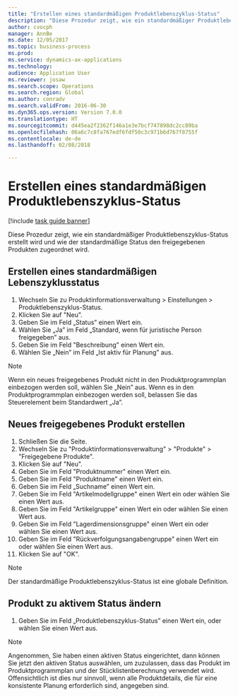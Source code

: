 ```yaml
--- 
title: "Erstellen eines standardmäßigen Produktlebenszyklus-Status"
description: "Diese Prozedur zeigt, wie ein standardmäßiger Produktlebenszyklus-Status erstellt wird und wie der standardmäßige Status den freigegebenen Produkten zugeordnet wird."
author: cvocph
manager: AnnBe
ms.date: 12/05/2017
ms.topic: business-process
ms.prod: 
ms.service: dynamics-ax-applications
ms.technology: 
audience: Application User
ms.reviewer: josaw
ms.search.scope: Operations
ms.search.region: Global
ms.author: conradv
ms.search.validFrom: 2016-06-30
ms.dyn365.ops.version: Version 7.0.0
ms.translationtype: HT
ms.sourcegitcommit: d445ea2f2362f146a1e3e7bcf747898dc2cc89ba
ms.openlocfilehash: 06a6c7c8fa767edf6fdf50c3c971b6d767f8755f
ms.contentlocale: de-de
ms.lasthandoff: 02/08/2018

---
```

# <a name="create-a-default-product-lifecycle-state"></a>Erstellen eines standardmäßigen Produktlebenszyklus-Status

[!include [task guide banner](../../includes/task-guide-banner.md)]

Diese Prozedur zeigt, wie ein standardmäßiger Produktlebenszyklus-Status erstellt wird und wie der standardmäßige Status den freigegebenen Produkten zugeordnet wird.


## <a name="create-a-default-lifecycle-state"></a>Erstellen eines standardmäßigen Lebenszyklusstatus
1. Wechseln Sie zu Produktinformationsverwaltung > Einstellungen > Produktlebenszyklus-Status.
2. Klicken Sie auf "Neu".
3. Geben Sie im Feld „Status” einen Wert ein.
4. Wählen Sie „Ja” im Feld „Standard, wenn für juristische Person freigegeben” aus.
5. Geben Sie im Feld "Beschreibung" einen Wert ein.
6. Wählen Sie „Nein” im Feld „Ist aktiv für Planung” aus.

> [!NOTE]
> Wenn ein neues freigegebenes Produkt nicht in den Produktprogrammplan einbezogen werden soll, wählen Sie „Nein” aus. Wenn es in den Produktprogrammplan einbezogen werden soll, belassen Sie das Steuerelement beim Standardwert „Ja”.  

## <a name="create-a-new-released-product"></a>Neues freigegebenes Produkt erstellen
1. Schließen Sie die Seite.
2. Wechseln Sie zu "Produktinformationsverwaltung" > "Produkte" > "Freigegebene Produkte".
3. Klicken Sie auf "Neu".
4. Geben Sie im Feld "Produktnummer" einen Wert ein.
5. Geben Sie im Feld "Produktname" einen Wert ein.
6. Geben Sie im Feld „Suchname” einen Wert ein.
7. Geben Sie im Feld "Artikelmodellgruppe" einen Wert ein oder wählen Sie einen Wert aus.
8. Geben Sie im Feld "Artikelgruppe" einen Wert ein oder wählen Sie einen Wert aus.
9. Geben Sie im Feld "Lagerdimensionsgruppe" einen Wert ein oder wählen Sie einen Wert aus.
10. Geben Sie im Feld "Rückverfolgungsangabengruppe" einen Wert ein oder wählen Sie einen Wert aus.
11. Klicken Sie auf "OK".

> [!NOTE]
> Der standardmäßige Produktlebenszyklus-Status ist eine globale Definition.  

## <a name="change-the-product-to-an-active-state"></a>Produkt zu aktivem Status ändern
1. Geben Sie im Feld „Produktlebenszyklus-Status” einen Wert ein, oder wählen Sie einen Wert aus.

> [!NOTE]
> Angenommen, Sie haben einen aktiven Status eingerichtet, dann können Sie jetzt den aktiven Status auswählen, um zuzulassen, dass das Produkt im Produktprogrammplan und der Stücklistenberechnung verwendet wird. Offensichtlich ist dies nur sinnvoll, wenn alle Produktdetails, die für eine konsistente Planung erforderlich sind, angegeben sind.  



